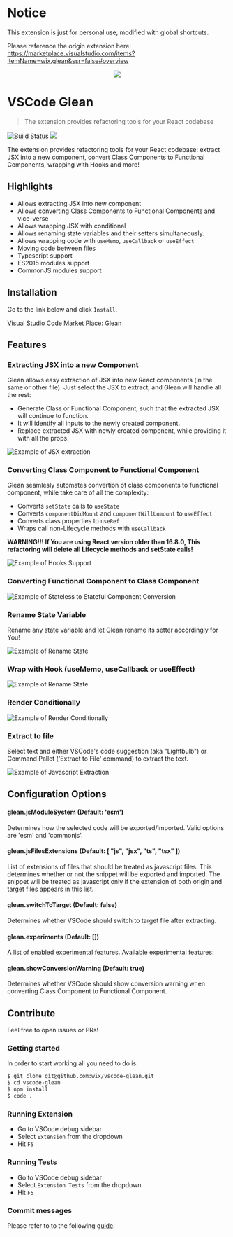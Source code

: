 # Notice
This extension is just for personal use, modified with global shortcuts.

Please reference the origin extension here: 
https://marketplace.visualstudio.com/items?itemName=wix.glean&ssr=false#overview

<p align="center">
  <img src="https://github.com/wix/vscode-glean/blob/master/assets/github_logo.png?raw=true">
</p>

# VSCode Glean

> The extension provides refactoring tools for your React codebase

[![Build Status](https://travis-ci.org/wix/vscode-glean.svg?branch=master)](https://travis-ci.org/wix/vscode-glean)
[![](https://vsmarketplacebadge.apphb.com/version/wix.glean.svg)](https://marketplace.visualstudio.com/items?itemName=wix.glean)

The extension provides refactoring tools for your React codebase: extract JSX into a new component, convert Class Components to Functional Components, wrapping with Hooks and more!
## Highlights

- Allows extracting JSX into new component
- Allows converting Class Components to Functional Components and vice-verse
- Allows wrapping JSX with conditional
- Allows renaming state variables and their setters simultaneously.
- Allows wrapping code with `useMemo`, `useCallback` or `useEffect`
- Moving code between files
- Typescript support
- ES2015 modules support
- CommonJS modules support

## Installation

Go to the link below and click `Install`.

[Visual Studio Code Market Place: Glean](https://marketplace.visualstudio.com/items?itemName=wix.glean)

## Features

### Extracting JSX into a new Component

Glean allows easy extraction of JSX into new React components (in the same or other file). Just select the JSX to extract, and Glean will handle all the rest:

- Generate Class or Functional Component, such that the extracted JSX will continue to function.
- It will identify all inputs to the newly created component.
- Replace extracted JSX with newly created component, while providing it with all the props.

![Example of JSX extraction](https://github.com/wix/vscode-glean/blob/master/assets/extract-to-comp.gif?raw=true)

### Converting Class Component to Functional Component
Glean seamlesly automates convertion of class components to functional component, while take care of all the complexity:

- Converts `setState` calls to `useState`
- Converts `componentDidMount` and `componentWillUnmount` to `useEffect`
- Converts class properties to `useRef`
- Wraps call non-Lifecycle methods with `useCallback`

**WARNING!!! If You are using React version older than 16.8.0, This refactoring will delete all Lifecycle methods and setState calls!**

![Example of Hooks Support](https://github.com/wix/vscode-glean/blob/master/assets/hooks.gif?raw=true)



### Converting Functional Component to Class Component

![Example of Stateless to Stateful Component Conversion](https://github.com/wix/vscode-glean/blob/master/assets/stateless-to-stateful.gif?raw=true)

### Rename State Variable

Rename any state variable and let Glean rename its setter accordingly for You!

![Example of Rename State](https://github.com/wix/vscode-glean/blob/master/assets/rename-state.gif?raw=true)

### Wrap with Hook (useMemo, useCallback or useEffect)

![Example of Rename State](https://github.com/wix/vscode-glean/blob/master/assets/use-callback.gif?raw=true)

### Render Conditionally

![Example of Render Conditionally](https://github.com/wix/vscode-glean/blob/master/assets/glean-conditional.gif?raw=true)

### Extract to file

Select text and either VSCode's code suggestion (aka "Lightbulb") or Command Pallet ('Extract to File' command) to extract the text.

![Example of Javascript Extraction](https://github.com/wix/vscode-glean/blob/master/assets/extract-to-file.gif?raw=true)

## Configuration Options

#### glean.jsModuleSystem (Default: 'esm')

Determines how the selected code will be exported/imported. Valid options are 'esm' and 'commonjs'.

#### glean.jsFilesExtensions (Default: [ "js", "jsx", "ts", "tsx" ])

List of extensions of files that should be treated as javascript files. This determines whether or not the snippet will be exported and imported. The snippet will be treated as javascript only if the extension of both origin and target files appears in this list.

#### glean.switchToTarget (Default: false)

Determines whether VSCode should switch to target file after extracting.

#### glean.experiments (Default: [])

A list of enabled experimental features. Available experimental features:

#### glean.showConversionWarning (Default: true)

Determines whether VSCode should show conversion warning when converting Class Component to Functional Component.

## Contribute

Feel free to open issues or PRs!

### Getting started

In order to start working all you need to do is:

```sh
$ git clone git@github.com:wix/vscode-glean.git
$ cd vscode-glean
$ npm install
$ code .
```

### Running Extension

- Go to VSCode debug sidebar
- Select `Extension` from the dropdown
- Hit `F5`

### Running Tests

- Go to VSCode debug sidebar
- Select `Extension Tests` from the dropdown
- Hit `F5`

### Commit messages

Please refer to to the following [guide](https://marketplace.visualstudio.com/items?itemName=wix.glean).

